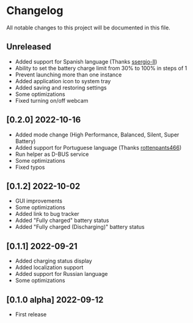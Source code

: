 # Changelog

All notable changes to this project will be documented in this file.

## Unreleased
- Added support for Spanish language (Thanks [ssergio-ll](https://www.github.com/ssergio-ll))
- Ability to set the battery charge limit from 30% to 100% in steps of 1
- Prevent launching more than one instance
- Added application icon to system tray
- Added saving and restoring settings
- Some optimizations
- Fixed turning on/off webcam

## [0.2.0] 2022-10-16
- Added mode change (High Performance, Balanced, Silent, Super Battery)
- Added support for Portuguese language (Thanks [rottenpants466](https://www.github.com/rottenpants466))
- Run helper as D-BUS service
- Some optimizations
- Fixed typos

## [0.1.2] 2022-10-02

- GUI improvements
- Some optimizations
- Added link to bug tracker
- Added "Fully charged" battery status
- Added "Fully charged (Discharging)" battery status

## [0.1.1] 2022-09-21

- Added charging status display
- Added localization support
- Added support for Russian language
- Some optimizations

## [0.1.0 alpha] 2022-09-12

- First release
